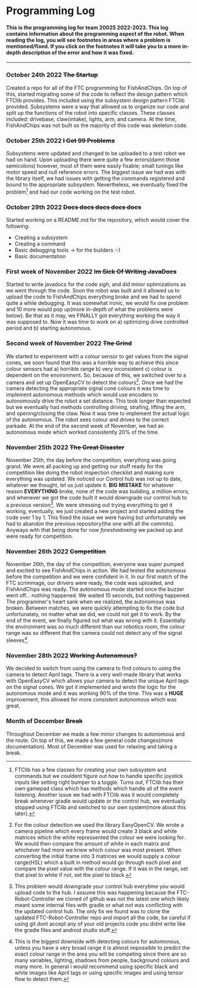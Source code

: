 # Programming Log

#### This is the programming log for team 20025 2022-2023. This log contains information about the programming aspect of the robot. When reading the log, you will see footnotes in areas where a problem is mentioned/fixed. If you click on the footnotes it will take you to a more in-depth description of the error and how it was fixed.

<hr>

### __October 24th 2022 ~~The Startup~~__<br>
Created a repo for all of the FTC programming for FishAndChips. On top of this, started migrating some of the code to reflect the design pattern which FTClib provides. This included using the subsystem design pattern FTClib provided. Subsystems were a way that allowed us to organize our code and split up the functions of the robot into specific classes. These classes included: drivebase, claw(intake), lights, arm, and camera. At the time, FishAndChips was not built so the majority of this code was skeleton code.

### __October 25th 2022 ~~I Got 99 Problems~~__<br>
Subsystems were updated and changed to be uploaded to a test robot we had on hand. Upon uploading there were quite a few errors(damn those semicolons) however, most of them were easily fixable; small tunings like motor speed and null reference errors. The biggest issue we had was with the library itself, we had issues with getting the commands registered and bound to the appropriate subsystem. Nevertheless, we eventually fixed the problem[^1] and had our code working on the test robot.

### __October 29th 2022 ~~Docs docs docs docs docs~~__<br>
Started working on a README.md for the repository, which would cover the following:
* Creating a subsystem
* Creating a command
* Basic debugging tools -> for the builders :-)
* Basic documentation

### __First week of November 2022 ~~Im Sick Of Writing JavaDocs~~__<br>
Started to write javadocs for the code *sigh*, and did minor optimizations as we went through the code. Soon the robot was built and it allowed us to upload the code to FishAndChips everything broke and we had to spend quite a while debugging. It was somewhat ironic, we would fix one problem and 10 more would pop up(more in-depth of what the problems were below). Be that as it may, we FINALLY got everything working the way it was supposed to. Now it was time to work on a) optimizing drive controlled period and b) starting autonomous. 

### __Second week of November 2022 ~~The Grind~~__<br>
We started to experiment with a colour sensor to get values from the signal cones, we soon found that this was a horrible way to achieve this since colour sensors had a) horrible range b) very inconsistent c) colour is dependent on the environment. So, because of this, we switched over to a camera and set up OpenEasyCV to detect the colours[^2]. Once we had the camera detecting the appropriate signal cone colours it was time to implement autonomous methods which would use encoders to autonomously drive the robot a set distance. This took longer than expected but we eventually had methods controlling driving, strafing, lifting the arm, and opening/closing the claw. Now it was time to implement the actual logic of the autonomous. The robot sees colour and drives to the correct parkade. At the end of the second week of November, we had an autonomous mode which worked consistently 20% of the time.

### __November 25th 2022 ~~The Great Disaster~~__ <br>
November 25th, the day before the competition, everything was going grand. We were all packing up and getting our stuff ready for the competition like doing the robot inspection checklist and making sure everything was updated. We noticed our Control hub was not up to date, whatever we thought, let us just update it. **BIG MISTAKE** for whatever reason **EVERYTHING** broke, none of the code was building, a million errors, and whenever we got the code built it would downgrade our control hub to a previous version[^3]. We were stressing out trying everything to get it working, eventually, we just created a new project and started adding the code over 1 by 1. This fixed the issue we were having but unfortunately we had to abandon the previous repository(the one with all the commits). Anyways with that being done for now *foreshadowing* we packed up and were ready for competition. 

### __November 26th 2022 ~~Competition~~__ <br>
November 26th, the day of the competition, everyone was super pumped and excited to see FishAndChips in action. We had tested the autonomous before the competition and we were confident in it. In our first match of the FTC scrimmage, our drivers were ready, the code was uploaded, and FishAndChips was ready. The autonomous mode started once the buzzer went off... nothing happened. We waited 10 seconds, but nothing happened. The programmer's heart sank when we realized, the autonomous was broken. Between matches, we were quickly attempting to fix the code but unfortunately, no matter what we did, we could not get it to work. By the end of the event, we finally figured out what was wrong with it. Essentially the environment was so much different than our robotics room, the colour range was so different that the camera could not detect any of the signal sleeves[^4].

### __November 28th 2022 ~~Working Autonomous?~~__ <br>
We decided to switch from using the camera to find colours to using the camera to detect April tags. There is a very well-made library that works with OpenEasyCV which allows your camera to detect the unique April tags on the signal cones. We got it implemented and wrote the logic for the autonomous mode and it was working 90% of the time. This was a **HUGE** improvement, this allowed for more consistent autonomous which was great. 

### __Month of December ~~Break~~__ <br>
Throughout December we made a few minor changes to autonomous and the route. On top of this, we made a few general code changes(more documentation). Most of December was used for relaxing and taking a break. 

[^1]: FTClib has a few classes for creating your own subsystem and commands but we couldent figure out how to handle specific joystick inputs like setting right bumper to a toggle. Turns out, FTClib has their own gamepad class which has methods which handle all of the event listening. Another issue we had with FTClib was it would completely break whenever gradle would update or the control hub, we eventually stopped using FTClib and switched to our own system(more about this later). 

[^2]: For the colour detection we used the library EasyOpenCV. We wrote a camera pipeline which every frame would create 3 black and white matrices which the white repressented the colour we were looking for. We would then compare the amount of white in each matrix and whichever had more we knew which colour was most present. When converting the initial frame into 3 matrices we would supply a colour range(HSL) which a built in method would go through each pixel and compare the pixel value with the colour range. If it was in the range, set that pixel to white if not, set the pixel to black. 

[^3]: This problem would downgrade your control hub everytime you would upload code to the hub. I assume this was happening because the FTC-Robot-Controller we cloned of github was not the latest one which likely meant some internal files with gradle or what not was conflicting with the updated control hub. The only fix we found was to clone the updated FTC-Robot-Controller repo and import all the code, be careful if using git dont accept any of your old projects code you didnt write like the gradle files and android studio stuff.  

[^4]: This is the biggest downside with detecting colours for automonous, unless you have a very broad range it is almost impossible to predict the exact colour range in the area you will be competing since there are so many variables, lighting, shadows from people, background colours and many more. In general i would recommend using specific black and white images like April tags or using specific images and using tensor flow to detect them. 
